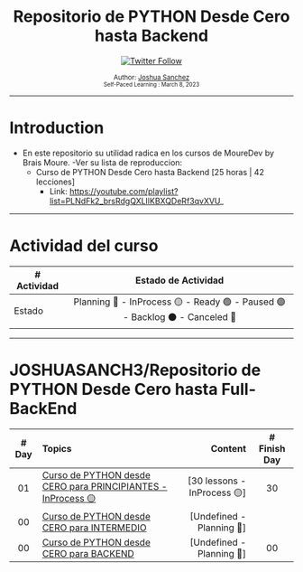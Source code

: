 <div align="center">
  <h1>Repositorio de PYTHON Desde Cero hasta Backend</h1>
  <a class="header-badge" target="_blank" href="https://twitter.com/joshuasanch3">
  <img alt="Twitter Follow" src="https://img.shields.io/twitter/follow/JOSHUASANCH3?style=social">
  </a>

<sub>Author:
<a href="https://twitter.com/joshuasanch3" target="_blank">Joshua Sanchez</a><br>
<small> Self-Paced Learning : March 8, 2023</small>
</sub>

</div>

---

# Introduction

- En este repositorio su utilidad radica en los cursos de MoureDev by Brais Moure.
-Ver su lista de reproduccion:
  - Curso de PYTHON Desde Cero hasta Backend [25 horas | 42 lecciones]
    - Link: https://youtube.com/playlist?list=PLNdFk2_brsRdgQXLIlKBXQDeRf3qvXVU_

---

# Actividad del curso

|# Actividad | Estado de Actividad                                                           |
|------------|:-----------------------------------------------------------------------------:|
| Estado     |Planning 🔵 - InProcess 🟡 - Ready 🟢 - Paused 🟣 - Backlog ⚫ - Canceled 🔴|

---

# JOSHUASANCH3/Repositorio de PYTHON Desde Cero hasta Full-BackEnd
|# Day   | Topics                                                   | Content                                                  |# Finish Day |
|:------:|:---------------------------------------------------------|---------------------------------------------------------:|:-----------:|
|   01   |  [Curso de PYTHON desde CERO para PRINCIPIANTES -  InProcess 🟡](./Curso%20de%20PYTHON%20desde%20CERO%20para%20PRINCIPIANTES/Lessons_for_Beginners.md)|[30 lessons -  InProcess 🟡]|   30   |
|   00   |  [Curso de PYTHON desde CERO para  INTERMEDIO](./Curso%20de%20PYTHON%20desde%20CERO%20para%20INTERMEDIO/Lessons_for_Intermidate.md)|[Undefined - Planning 🔵]||   00   |
|   00   |  [Curso de PYTHON desde CERO para BACKEND](./Curso%20de%20PYTHON%20desde%20CERO%20para%20BACKEND/Lessons_for_BackEnd.md)|[Undefined - Planning 🔵]|   00   |
